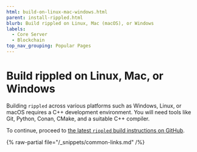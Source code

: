 ```yaml
---
html: build-on-linux-mac-windows.html
parent: install-rippled.html
blurb: Build rippled on Linux, Mac (macOS), or Windows
labels:
  - Core Server
  - Blockchain
top_nav_grouping: Popular Pages
---
```

# Build rippled on Linux, Mac, or Windows

Building `rippled` across various platforms such as Windows, Linux, or macOS requires a C++ development environment. You will need tools like Git, Python, Conan, CMake, and a suitable C++ compiler.

To continue, proceed to [the latest `rippled` build instructions on GitHub](https://github.com/XRPLF/rippled/blob/develop/BUILD.md).

{% raw-partial file="/_snippets/common-links.md" /%}
